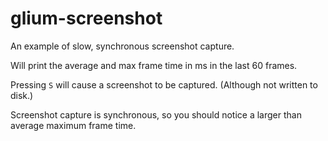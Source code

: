 glium-screenshot
================

An example of slow, synchronous screenshot capture.

Will print the average and max frame time in ms in the last 60 frames.

Pressing `S` will cause a screenshot to be captured. (Although not written to disk.)

Screenshot capture is synchronous, so you should notice a larger than average maximum frame time.
